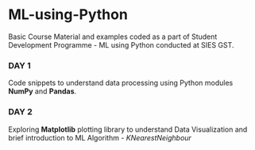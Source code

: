 # ML-using-Python
Basic Course Material and examples coded as a part of Student Development Programme - ML using Python conducted at SIES GST.

### DAY 1
Code snippets to understand data processing using Python modules **NumPy** and **Pandas**.

### DAY 2
Exploring **Matplotlib** plotting library to understand Data Visualization and brief introduction to ML Algorithm - *KNearestNeighbour*
